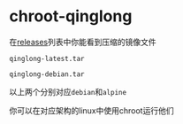 # chroot-qinglong

在[releases](https://github.com/Fansirsqi/chroot-qinglong/releases)列表中你能看到压缩的镜像文件

`qinglong-latest.tar`

`qinglong-debian.tar`

以上两个分别对应`debian`和`alpine`

你可以在对应架构的linux中使用chroot运行他们
